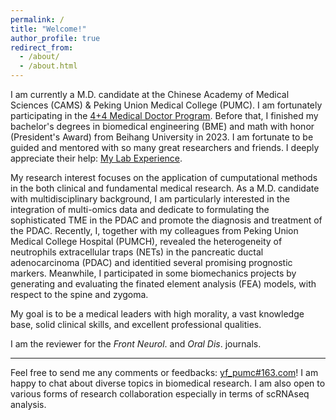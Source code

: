 ```yaml
---
permalink: /
title: "Welcome!"
author_profile: true
redirect_from: 
  - /about/
  - /about.html
---
```


  
I am currently a M.D. candidate at the Chinese Academy of Medical Sciences (CAMS) & Peking Union Medical College (PUMC). I am fortunately participating in the [4+4 Medical Doctor Program](https://mdadmission.pumc.edu.cn/mdweb/site!index). Before that, I finished my bachelor's degrees in biomedical engineering (BME) and math with honor (President's Award) from Beihang University in 2023. I am fortunate to be guided and mentored with so many great researchers and friends. I deeply appreciate their help: [My Lab Experience](https://yifanfu01.github.io/cv/).  

My research interest focuses on the application of cumputational methods in the both clinical and fundamental medical research. As a M.D. candidate with multidisciplinary background, I am particularly interested in the integration of multi-omics data and dedicate to formulating the sophisticated TME in the PDAC and promote the diagnosis and treatment of the PDAC. Recently, I, together with my colleagues from Peking Union Medical College Hospital (PUMCH), revealed the heterogeneity of neutrophils extracellular traps (NETs) in the pancreatic ductal adenocarcinoma (PDAC) and identitied several promising prognostic markers. Meanwhile, I participated in some biomechanics projects by generating and evaluating the finated element analysis (FEA) models, with respect to the spine and zygoma.  
  
My goal is to be a medical leaders with high morality, a vast knowledge base, solid clinical skills, and excellent professional qualities.  
  
I am the reviewer for the _Front Neurol_. and _Oral Dis_. journals.


----
Feel free to send me any comments or feedbacks: <u>yf_pumc#163.com</u>! I am happy to chat about diverse topics in biomedical research. I am also open to various forms of research collaboration especially in terms of scRNAseq analysis.
